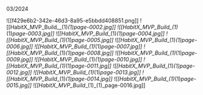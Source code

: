 03/2024
  
![[f429e6b2-342e-46d3-8a95-e5bbdd408851.png]]
![[HabitX_MVP_Build__(1)_(1)_page-0002.jpg]]
![[HabitX_MVP_Build__(1)_(1)_page-0003.jpg]]
![[HabitX_MVP_Build__(1)_(1)_page-0004.jpg]]
![[HabitX_MVP_Build__(1)_(1)_page-0005.jpg]]
![[HabitX_MVP_Build__(1)_(1)_page-0006.jpg]]
![[HabitX_MVP_Build__(1)_(1)_page-0007.jpg]]
![[HabitX_MVP_Build__(1)_(1)_page-0008.jpg]]
![[HabitX_MVP_Build__(1)_(1)_page-0009.jpg]]
![[HabitX_MVP_Build__(1)_(1)_page-0010.jpg]]
![[HabitX_MVP_Build__(1)_(1)_page-0011.jpg]]
![[HabitX_MVP_Build__(1)_(1)_page-0012.jpg]]
![[HabitX_MVP_Build__(1)_(1)_page-0013.jpg]]
![[HabitX_MVP_Build__(1)_(1)_page-0014.jpg]]
![[HabitX_MVP_Build__(1)_(1)_page-0015.jpg]]
![[HabitX_MVP_Build__(1)_(1)_page-0016.jpg]]